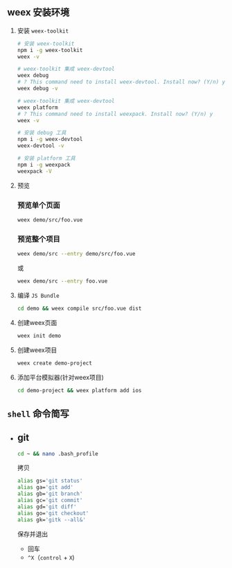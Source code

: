 ## weex 安装环境

1. 安装 `weex-toolkit`

    ```bash
    # 安装 weex-toolkit
    npm i -g weex-toolkit
    weex -v

    # weex-toolkit 集成 weex-devtool
    weex debug
    # ? This command need to install weex-devtool. Install now? (Y/n) y
    weex debug -v

    # weex-toolkit 集成 weex-devtool
    weex platform
    # ? This command need to install weexpack. Install now? (Y/n) y
    weex -v

    # 安装 debug 工具
    npm i -g weex-devtool 
    weex-devtool -v

    # 安装 platform 工具
    npm i -g weexpack 
    weexpack -V
    ```

1. 预览

    ### 预览单个页面
    ```bash
    weex demo/src/foo.vue
    ```

    ### 预览整个项目
    ```bash
    weex demo/src --entry demo/src/foo.vue
    ```

    或

    ```bash
    weex demo/src --entry foo.vue
    ```

1. 编译 `JS Bundle`

    ```bash
    cd demo && weex compile src/foo.vue dist
    ```

1. 创建weex页面
    
    ```bash
    weex init demo
    ```

1. 创建weex项目

    ```bash
    weex create demo-project
    ```

1. 添加平台模拟器(针对weex项目)

    ```bash
    cd demo-project && weex platform add ios
    ```
    
## `shell` 命令简写 

- ## git

    ```bash
    cd ~ && nano .bash_profile
    ```

    拷贝

    ```bash
    alias gs='git status'
    alias ga='git add'
    alias gb='git branch'
    alias gc='git commit'
    alias gd='git diff'
    alias go='git checkout'
    alias gk='gitk --all&'
    ```  

    保存并退出

    - 回车
    - `^X`（`control` + `X`)
